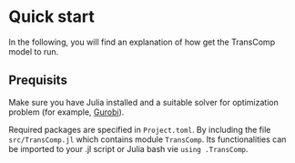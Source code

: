 # Quick start

In the following, you will find an explanation of how get the TransComp model to run.

## Prequisits
 
Make sure you have Julia installed and a suitable solver for optimization problem (for example, [Gurobi](https://www.gurobi.com/)).

Required packages are specified in ``Project.toml``.
By including the file ``src/TransComp.jl`` which contains module ``TransComp``. Its functionalities can be imported to your .jl script or Julia bash vie ``using .TransComp``.


